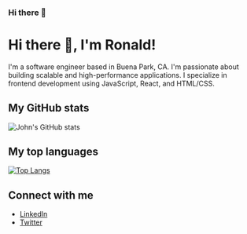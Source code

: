 ### Hi there 👋

<!--
**ronaldpaek/ronaldpaek** is a ✨ _special_ ✨ repository because its `README.md` (this file) appears on your GitHub profile.

Here are some ideas to get you started:

- 🔭 I’m currently working on ...
- 🌱 I’m currently learning ...
- 👯 I’m looking to collaborate on ...
- 🤔 I’m looking for help with ...
- 💬 Ask me about ...
- 📫 How to reach me: ...
- 😄 Pronouns: ...
- ⚡ Fun fact: ...
-->

# Hi there 👋, I'm Ronald!

I'm a software engineer based in Buena Park, CA. I'm passionate about building scalable and high-performance applications. I specialize in frontend development using JavaScript, React, and HTML/CSS.

## My GitHub stats

![John's GitHub stats](https://github-readme-stats.vercel.app/api?username=ronaldpaek&show_icons=true&theme=dark)

## My top languages

[![Top Langs](https://github-readme-stats.vercel.app/api/top-langs/?username=ronaldpaek&layout=compact)](https://github.com/anuraghazra/github-readme-stats)

## Connect with me

- [LinkedIn](https://www.linkedin.com/in/ronaldpaek/)
- [Twitter](https://twitter.com/ronaldpaek)

